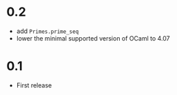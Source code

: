 # 0.2

- add `Primes.prime_seq`
- lower the minimal supported version of OCaml to 4.07

# 0.1

- First release
